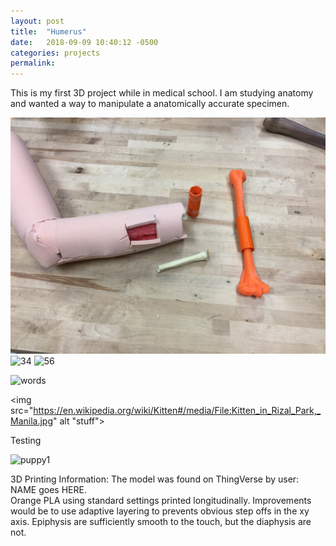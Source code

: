 ```yaml
---
layout: post
title:  "Humerus"
date:   2018-09-09 10:40:12 -0500
categories: projects
permalink:
---
```


This is my first 3D project while in medical school. I am studying anatomy and wanted a way to manipulate a anatomically accurate specimen.

![12](https://github.com/noahgiese/website/blob/gh-pages/assets/posts/humerus-1.jpg)
![34](/website/assets/posts/humerus-1.jpg)
![56](/assets/posts/humerus-1.png)

![words](https://en.wikipedia.org/wiki/Kitten#/media/File:Kitten_in_Rizal_Park,_Manila.jpg "title here")

<img src="https://en.wikipedia.org/wiki/Kitten#/media/File:Kitten_in_Rizal_Park,_Manila.jpg" alt "stuff">

Testing

![puppy1](/website/puppy.png)


3D Printing Information:
The model was found on ThingVerse by user: NAME goes HERE.  
Orange PLA using standard settings printed longitudinally. Improvements would be to use adaptive layering to prevents obvious step offs in the xy axis. Epiphysis are sufficiently smooth to the touch, but the diaphysis are not.

